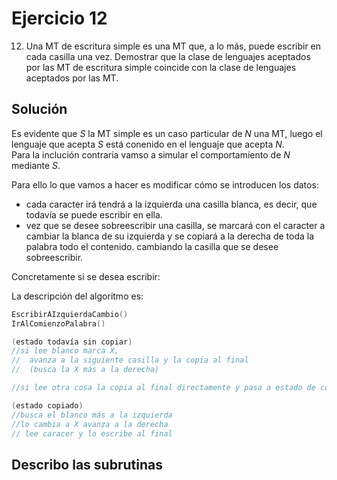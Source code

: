 # Ejercicio 12   

12. Una MT de escritura simple es una MT que, a lo más, puede escribir 
en cada casilla una vez. Demostrar que la clase de lenguajes aceptados por las
MT de escritura simple coincide con la clase de lenguajes aceptados por las MT.


## Solución   

Es evidente que $S$ la MT simple es un caso particular de $N$ una MT, luego el lenguaje que acepta $S$ está conenido en el lenguaje que acepta $N$.   
Para la inclución contraria vamso a simular el comportamiento de $N$ mediante $S$.   


Para ello lo que vamos a hacer es modificar cómo se introducen los datos:    

- cada caracter irá tendrá a la izquierda una casilla blanca, es decir, que todavía se puede escribir en ella. 
- vez que se desee sobreescribir  una casilla, se marcará con el caracter a cambiar la blanca de su izquierda y  se copiará a la derecha de toda la palabra todo el contenido. 
cambiando la casilla que se desee sobreescribir.  


Concretamente si se desea escribir:   


La descripción del algoritmo es: 

```c++
EscribirAIzquierdaCambio()
IrAlComienzoPalabra()

(estado todavía sin copiar)
//si lee blanco marca X, 
//  avanza a la siguiente casilla y la copia al final 
//  (busca la X más a la derecha)

//si lee otra cosa la copia al final directamente y pasa a estado de copiado

(estado copiado)
//busca el blanco más a la izquierda
//lo cambia a X avanza a la derecha 
// lee caracer y lo escribe al final
```



## Describo las subrutinas   

